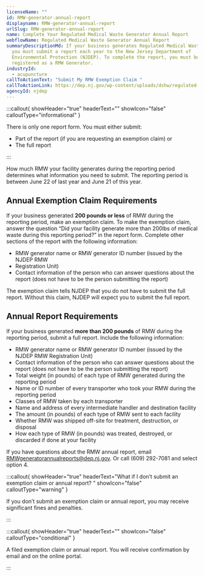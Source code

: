 ```yaml
---
licenseName: ""
id: RMW-generator-annual-report
displayname: RMW-generator-annual-report
urlSlug: RMW-generator-annual-report
name: Complete Your Regulated Medical Waste Generator Annual Report
webflowName: Regulated Medical Waste Generator Annual Report
summaryDescriptionMd: If your business generates Regulated Medical Waste (RMW),
  you must submit a report each year to the New Jersey Department of
  Environmental Protection (NJDEP). To complete the report, you must be
  registered as a RMW Generator.
industryId:
  - acupuncture
callToActionText: "Submit My RMW Exemption Claim "
callToActionLink: https://dep.nj.gov/wp-content/uploads/dshw/regulated-medical-waste/rmw_annual_generator_reports_ins.pdf
agencyId: njdep
---
```

:::callout{ showHeader="true" headerText="" showIcon="false" calloutType="informational" }

There is only one report form. You must either submit:

* Part of the report (if you are requesting an exemption claim) or
* The full report

:::



How much RMW your facility generates during the reporting period determines what information you need to submit. The reporting period is between June 22 of last year and June 21 of this year.



## Annual Exemption Claim Requirements 

If your business generated **200 pounds or less** of RMW during the reporting period, make an exemption claim. To make the exemption claim, answer the question “Did your facility generate more than 200lbs of medical waste during this reporting period?” in the report form. Complete other sections of the report with the following information:



* RMW generator name or RMW generator ID number (issued by the NJDEP RMW 
* Registration Unit) 
* Contact information of the person who can answer questions about the report (does not have to be the person submitting the report)

The exemption claim tells NJDEP that you do not have to submit the full report. Without this claim, NJDEP will expect you to submit the full report.

## Annual Report Requirements 

If your business generated **more than 200 pounds** of RMW during the reporting period, submit a full report. Include the following information: 

 

* RMW generator name or RMW generator ID number (issued by the NJDEP RMW Registration Unit)
* Contact information of the person who can answer questions about the report (does not have to be the person submitting the report)
* Total weight (in pounds) of each type of RMW generated during the reporting period 
* Name or ID number of every transporter who took your RMW during the reporting period
* Classes of RMW taken by each transporter
* Name and address of every intermediate handler and destination facility
* The amount (in pounds) of each type of RMW sent to each facility 
* Whether RMW was shipped off-site for treatment, destruction, or disposal 
* How each type of RMW (in pounds) was treated, destroyed, or discarded if done at your facility 

 





If you have questions about the RMW annual report, email RMWgeneratorannualreports@dep.nj.gov. Or call (609) 292-7081 and select option 4. 



 

:::callout{ showHeader="true" headerText="What if I don’t submit an exemption claim or annual report? " showIcon="false" calloutType="warning" }

If you don’t submit an exemption claim or annual report, you may receive significant fines and penalties.

:::



:::callout{ showHeader="true" headerText="" showIcon="false" calloutType="conditional" }

A filed exemption claim or annual report. You will receive confirmation by email and on the online portal.

:::